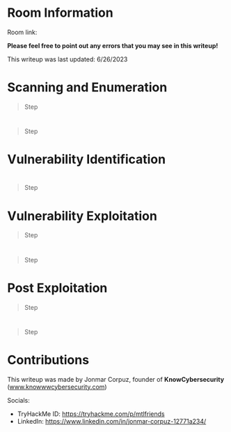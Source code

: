 # Room Information

Room link:

**Please feel free to point out any errors that you may see in this writeup!**

This writeup was last updated: 6/26/2023

# Scanning and Enumeration
> Step

#
> Step

# Vulnerability Identification
> 

#
> Step

# Vulnerability Exploitation
> Step

#
> Step

# Post Exploitation
> Step

#
> Step

# Contributions
This writeup was made by Jonmar Corpuz, founder of **KnowCybersecurity** (www.knowwwcybersecurity.com)


Socials:
* TryHackMe ID: https://tryhackme.com/p/mtlfriends
* LinkedIn: https://www.linkedin.com/in/jonmar-corpuz-12771a234/


